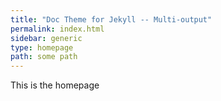 ```yaml
---
title: "Doc Theme for Jekyll -- Multi-output"
permalink: index.html
sidebar: generic
type: homepage
path: some path
---
```


This is the homepage
